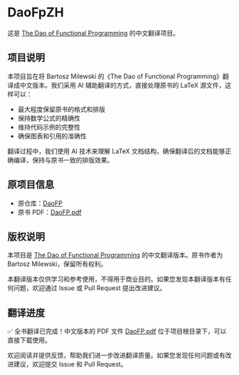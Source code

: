 # DaoFpZH

这是 [The Dao of Functional Programming](https://github.com/BartoszMilewski/DaoFP) 的中文翻译项目。

## 项目说明

本项目旨在将 Bartosz Milewski 的《The Dao of Functional Programming》翻译成中文版本。我们采用 AI 辅助翻译的方式，直接处理原书的 LaTeX 源文件，这样可以：

- 最大程度保留原书的格式和排版
- 保持数学公式的精确性
- 维持代码示例的完整性
- 确保图表和引用的准确性

翻译过程中，我们使用 AI 技术来理解 LaTeX 文档结构，确保翻译后的文档能够正确编译，保持与原书一致的排版效果。

## 原项目信息

- 原仓库：[DaoFP](https://github.com/BartoszMilewski/DaoFP)
- 原书 PDF：[DaoFP.pdf](https://github.com/BartoszMilewski/DaoFP/blob/master/DaoFP.pdf)

## 版权说明

本项目是 [The Dao of Functional Programming](https://github.com/BartoszMilewski/DaoFP) 的中文翻译版本。原书作者为 Bartosz Milewski，保留所有权利。

本翻译版本仅供学习和参考使用，不得用于商业目的。如果您发现本翻译版本有任何问题，欢迎通过 Issue 或 Pull Request 提出改进建议。

## 翻译进度

✅ 全书翻译已完成！中文版本的 PDF 文件 [DaoFP.pdf](https://github.com/binesiyu/DaoFpZH/blob/master/DaoFP.pdf) 位于项目根目录下，可以直接下载使用。

欢迎阅读并提供反馈，帮助我们进一步改进翻译质量。如果您发现任何问题或有改进建议，欢迎提交 Issue 和 Pull Request。